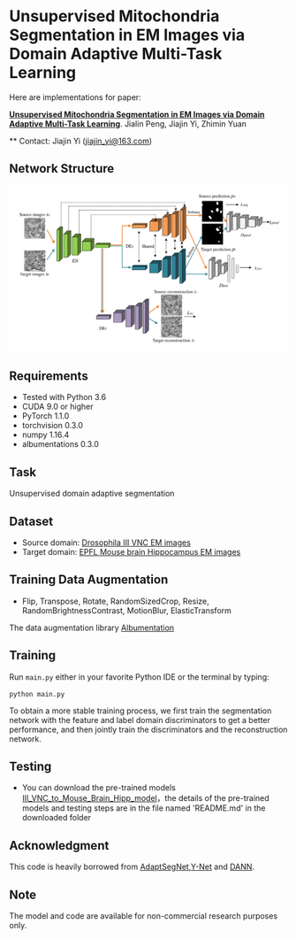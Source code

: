 # Unsupervised Mitochondria Segmentation  in EM Images via Domain Adaptive Multi-Task Learning

Here are implementations for paper: <br />

**[Unsupervised Mitochondria Segmentation  in EM Images via Domain Adaptive Multi-Task Learning](https://ieeexplore.ieee.org/abstract/document/9127119)**. Jialin Peng, Jiajin Yi, Zhimin Yuan 
 
** Contact: Jiajin Yi (jiajin_yi@163.com)

## Network Structure

![](figure/figure2.jpg) 

## Requirements
- Tested with Python 3.6
- CUDA 9.0 or higher
- PyTorch 1.1.0 
- torchvision 0.3.0 
- numpy 1.16.4
- albumentations 0.3.0

## Task
Unsupervised domain adaptive segmentation

## Dataset
* Source domain: [Drosophila III VNC EM images](https://gitub.com/unidesigner/groudtruth-drosophila-vnc) 
* Target domain:  [EPFL Mouse brain Hippocampus EM images](https://cvlab.epfl.ch/data/em)

## Training Data Augmentation
- Flip, Transpose, Rotate, RandomSizedCrop, Resize, RandomBrightnessContrast, MotionBlur, ElasticTransform

The data augmentation library [Albumentation](https://github.com/albumentations-team/albumentations)

## Training
Run `main.py` either in your favorite Python IDE or the terminal by typing:
```
python main.py
```
To obtain a more stable training process, we first train the segmentation network with the feature and label domain discriminators to get a better performance, and then jointly train the discriminators and the reconstruction network.

## Testing
* You can download the pre-trained models [III_VNC_to_Mouse_Brain_Hipp_model](https://drive.google.com/file/d/1NsmcjuTqJmLS_Go2OajUO-iwTKTEkMsU/view?usp=sharing)，the details of the pre-trained models and testing steps are in the file named 'README.md' in the downloaded folder

## Acknowledgment
This code is heavily borrowed from [AdaptSegNet](https://github.com/wasidennis/AdaptSegNetand),[Y-Net](https://github.com/JorisRoels/domain-adaptive-segmentation) and [DANN](https://github.com/fungtion/DANN).

## Note
The model and code are available for non-commercial research purposes only.
